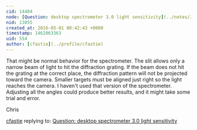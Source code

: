 ```yaml
---
cid: 14484
node: [Question: desktop spectrometer 3.0 light sensitivity](../notes/Joris/04-30-2016/question-desktop-spectrometer-3-0-light-sensitivity)
nid: 13055
created_at: 2016-05-01 00:42:43 +0000
timestamp: 1462063363
uid: 554
author: [cfastie](../profile/cfastie)
---
```


That might be normal behavior for the spectrometer. The slit allows only a narrow beam of light to hit the diffraction grating. If the beam does not hit the grating at the correct place, the diffraction pattern will not be projected toward the camera. Smaller targets must be aligned just right so the light reaches the camera. I haven't used that version of the spectrometer. Adjusting all the angles could produce better results, and it might take some trial and error.

Chris

[cfastie](../profile/cfastie) replying to: [Question: desktop spectrometer 3.0 light sensitivity](../notes/Joris/04-30-2016/question-desktop-spectrometer-3-0-light-sensitivity)

